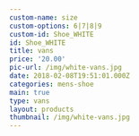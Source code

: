 ```yaml
---
custom-name: size
custom-options: 6|7|8|9
custom-id: Shoe_WHITE
id: Shoe_WHITE
title: vans
price: '20.00'
pic-url: /img/white-vans.jpg
date: 2018-02-08T19:51:01.000Z
categories: mens-shoe
main: true
type: vans
layout: products
thumbnail: /img/white-vans.jpg
---
```

